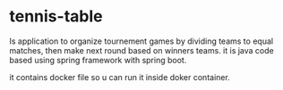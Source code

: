 # tennis-table

Is application to organize tournement games by dividing teams to equal matches, then make next round based on winners teams.
it is java code based using spring framework with spring boot.

it contains docker file so u can run it inside doker container.
